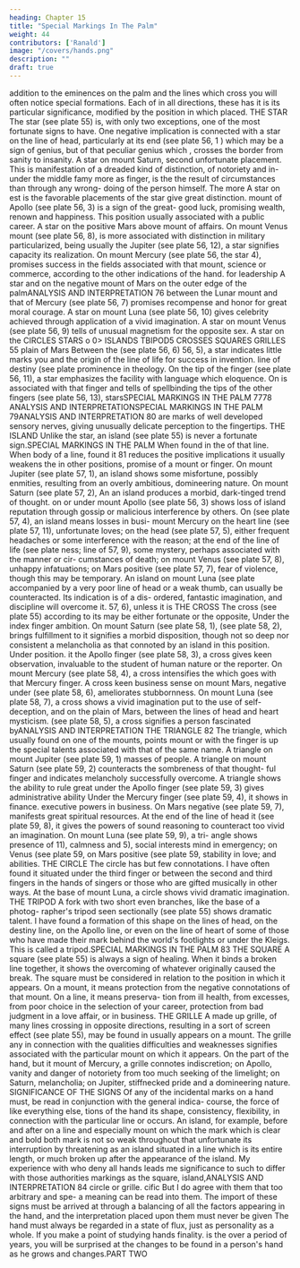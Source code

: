 ```yaml
---
heading: Chapter 15
title: "Special Markings In The Palm"
weight: 44
contributors: ['Ranald']
image: "/covers/hands.png"
description: ""
draft: true
---
```




addition to the eminences on the palm and the lines which cross
you will often notice special formations. Each of
in all directions,
these has
it is
its
particular significance, modified
by the position
in
which
placed.
THE STAR
The
star (see plate 55)
is,
with only two exceptions, one of the
most fortunate signs to have. One negative implication is connected
with a star on the line of head, particularly at its end (see plate 56,
1 )
which may be a sign of genius, but of that peculiar genius which
,
crosses the border from sanity to insanity.
A
star
on mount Saturn,
second unfortunate placement. This is
manifestation of a dreaded kind of distinction, of notoriety and in-
under the middle
famy more as
finger, is the
the result of circumstances than through
any wrong-
doing of the person himself.
The more
A star on
est
is
the
favorable placements of the star give great distinction.
mount of Apollo (see plate 56, 3) is a sign of the great-
good luck, promising wealth, renown and happiness. This position
usually associated with a public career. A star on the positive
Mars above
mount of
affairs. On mount
Venus mount
(see plate 56, 8), is more
associated
with
distinction in military
particularized, being usually
the
Jupiter (see plate 56, 12), a star signifies capacity
its realization. On mount Mercury (see plate 56,
the
star
4),
promises success in the fields associated with that mount,
science or commerce, according to the other indications of the hand.
for leadership
A
star
and
on the negative mount of Mars on the outer edge of the palmANALYSIS AND INTERPRETATION
76
between the Lunar mount and that of Mercury (see plate 56, 7)
promises recompense and honor for great moral courage. A star on
mount Luna (see plate 56, 10) gives celebrity achieved through
application of a vivid imagination. A star on mount Venus (see plate
56, 9) tells of unusual
magnetism
for the opposite sex.
A
star
on the
CIRCLES
STARS
o
0>
ISLANDS TBIPOD5
CROSSES SQUARES
GRILLES
55
plain of
Mars
Between the
(see plate 56, 6)
56, 5), a star indicates
little
marks you
and the
origin of the line of life
for success in invention.
line of destiny (see plate
prominence in theology.
On
the tip of the
finger (see plate 56, 11), a star emphasizes the facility with
language which
eloquence.
On
is
associated with that finger and tells of spellbinding
the tips of the other fingers (see plate 56, 13), starsSPECIAL MARKINGS IN THE PALM
7778
ANALYSIS AND INTERPRETATIONSPECIAL MARKINGS IN THE PALM
79ANALYSIS AND INTERPRETATION
80
are marks of well developed sensory nerves, giving unusually delicate
perception to the fingertips.
THE ISLAND
Unlike the
star,
an island
(see plate 55) is never
a fortunate
sign.SPECIAL MARKINGS IN THE PALM
When
found in the
of that line. When
body
of a line,
found
it
81
reduces the positive implications
it usually weakens the
in other positions,
promise of a mount or finger. On mount Jupiter (see plate 57, 1),
an island shows some misfortune, possibly enmities, resulting from an
overly ambitious, domineering nature. On mount Saturn (see plate
57, 2),
An
an island produces a morbid, dark-tinged trend of thought.
on or under mount Apollo (see plate 56, 3) shows loss of
island
reputation through gossip or malicious interference by others. On
(see plate 57, 4), an island means losses in busi-
mount Mercury
on the heart line (see plate 57, 11), unfortunate loves; on the
head (see plate 57, 5), either frequent headaches or some
interference with the reason; at the end of the line of life (see plate
ness;
line of
57, 9), some mystery, perhaps associated with the manner or cir-
cumstances of death; on mount Venus (see plate 57, 8), unhappy
infatuations; on Mars positive (see plate 57, 7), fear of violence,
though
this
may
be temporary.
An
island on
mount Luna
(see plate
accompanied by a very poor line of head or a weak
thumb, can usually be counteracted. Its indication is of a dis-
ordered, fantastic imagination, and discipline will overcome it.
57, 6), unless
it is
THE CROSS
The
cross (see plate 55)
according to
its
may
be either fortunate or the opposite,
Under the index finger
ambition. On mount Saturn
(see plate 58, 1),
(see plate 58, 2),
brings fulfillment to
it signifies a morbid disposition, though not so deep nor consistent
a melancholia as that connoted by an island in this position. Under
position.
it
the Apollo finger (see plate 58, 3), a cross gives keen observation,
invaluable to the student of human nature or the reporter. On mount
Mercury
(see plate 58, 4), a cross intensifies the
which goes with that
Mercury
finger.
A
cross
keen business sense
on mount Mars, negative under
(see plate 58, 6), ameliorates stubbornness.
On mount Luna
(see plate 58, 7), a cross shows a vivid imagination put to the use
of self-deception, and on the plain of Mars, between the lines of head
and heart
mysticism.
(see plate 58, 5), a cross signifies a person fascinated
byANALYSIS AND INTERPRETATION
THE TRIANGLE
82
The
triangle,
which
usually found on one of the mounts, points
mount or with the finger
is
up the special talents associated with that
of the same name.
A
triangle
on mount Jupiter (see plate 59,
1)
masses of people. A triangle on mount
Saturn (see plate 59, 2) counteracts the sombreness of that thought-
ful finger and indicates melancholy successfully overcome. A triangle
shows the
ability to rule great
under the Apollo finger (see plate 59, 3) gives administrative ability
Under the Mercury finger (see plate 59, 4), it shows
in finance.
executive powers in business. On Mars negative (see plate 59, 7),
manifests great spiritual resources. At the end of the line of head
it
(see plate 59, 8), it gives the powers of sound reasoning to counteract
too vivid an imagination. On mount Luna (see plate 59, 9), a tri-
angle shows presence of
11), calmness
and
5), social interests
mind
in
emergency; on Venus (see plate 59,
on Mars positive (see plate 59,
stability in love;
and
abilities.
THE CIRCLE
The
circle
has but few connotations. I have often found
it
situated
under the third finger or between the second and third fingers in the
hands of singers or those who are gifted musically in other ways. At
the base of
mount Luna, a
circle
shows vivid dramatic imagination.
THE TRIPOD
A
fork with two short even branches, like the base of a photog-
rapher's tripod seen sectionally (see plate 55) shows dramatic talent.
I have found a formation of this shape on the lines of head, on the
destiny line, on the Apollo line, or even on the line of heart of some
of those who have made their mark behind the world's footlights or
under the Kleigs. This
is
called a tripod.SPECIAL MARKINGS IN THE PALM
83
THE SQUARE
A square (see plate 55) is always a sign of healing. When it binds
a broken line together, it shows the overcoming of whatever originally
caused the break. The square must be considered in relation to the
position in which it appears. On a mount, it means protection from
the negative connotations of that mount. On a line, it means preserva-
tion from ill health, from excesses, from poor choice in the selection
of your career, protection
from bad judgment
in a love affair, or in
business.
THE GRILLE
A
made up
grille,
of
many
lines crossing in opposite directions,
resulting in a sort of screen effect (see plate 55),
may
be found in
usually appears on a mount. The grille
any
in connection with the qualities
difficulties
and
weaknesses
signifies
associated with the particular mount on which it appears. On the
part of the hand, but
it
mount of Mercury, a grille connotes indiscretion; on Apollo, vanity
and danger of notoriety from too much seeking of the limelight; on
Saturn, melancholia; on Jupiter, stiffnecked pride and a domineering
nature.
SIGNIFICANCE OF THE SIGNS
Of
any of the incidental marks on a hand must,
be read in conjunction with the general indica-
course, the force of
like everything else,
tions of the
hand
its
shape, consistency, flexibility,
in connection with the particular line or
occurs.
An
island, for example,
before and after
on a
line
and especially
mount on which the mark
which
is
clear
and bold both
mark is not so
weak throughout
that unfortunate
its
interruption by
threatening as an island situated in a line which is
its entire length, or much broken up after the appearance of the
island.
My experience with
who deny
all
hands leads
me
significance to such
to differ with those authorities
markings as the square,
island,ANALYSIS AND INTERPRETATION
84
circle or grille.
cific
But
I
do agree with them that too arbitrary and spe-
a meaning can be read into them. The import of these signs must
be arrived at through a balancing of
all
the factors appearing in the
hand, and the interpretation placed upon
them must never be given
The hand must always be regarded in a state of flux, just as
personality as a whole. If you make a point of studying hands
finality.
is
the
over a period of years, you will be surprised at the changes to be
found in a person's hand as he grows and changes.PART TWO


